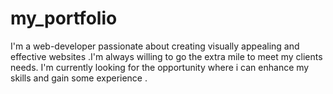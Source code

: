 # my_portfolio
I'm a web-developer passionate about creating visually appealing and effective websites .I'm always willing to go the extra mile to meet my clients needs. I'm currently looking for the opportunity where i can enhance my skills and  gain some experience .  
